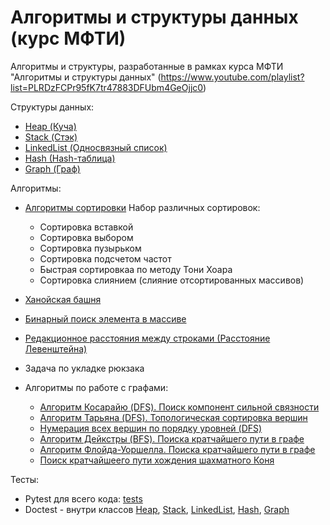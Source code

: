 # Алгоритмы и структуры данных (курс МФТИ)

Алгоритмы и структуры, разработанные в рамках курса МФТИ "Алгоритмы и структуры данных"
(https://www.youtube.com/playlist?list=PLRDzFCPr95fK7tr47883DFUbm4GeOjjc0)

Структуры данных:
- [Heap (Куча)](mipt_lections/heap)
- [Stack (Стэк)](mipt_lections/stack)
- [LinkedList (Односвязный список)](mipt_lections/hash/linkedlist.py)
- [Hash (Hash-таблица)](mipt_lections/hash/hash.py)
- [Graph (Граф)](mipt_lections/graph/graph.py)

Алгоритмы:
- [Алгоритмы сортировки](mipt_lections/sorting) 
Набор различных сортировок:
    - Сортировка вставкой
    - Сортировка выбором
    - Сортировка пузырьком
    - Сортировка подсчетом частот
    - Быстрая сортировкаа по методу Тони Хоара
    - Сортировка слиянием (слияние отсортированных массивов)
- [Ханойская башня](mipt_lections/hanoi_towers.py)
- [Бинарный поиск элемента в массиве](mipt_lections/binary_search.py)
- [Редакционное расстояния между строками (Расстояние Левенштейна)](mipt_lections/compare_words.py)
- Задача по укладке рюкзака

- Алгоритмы по работе с графами:
    - [Алгоритм Косарайю (DFS). Поиск компонент сильной связности](mipt_lections/graph/algo_Kosaraju_connected_components.py)
    - [Алгоритм Тарьяна (DFS). Топологическая сортировка вершин](mipt_lections/graph/algo_Tarjan_sort_vertexes.py)
    - [Нумерация всех вершин по порядку уровней (DFS)](mipt_lections/graph/numbering_vertex.py)
    - [Алгоритм Дейкстры (BFS). Поиска кратчайшего пути в графе](mipt_lections/graph/algo_Dijkstra_find_min_path.py)
    - [Алгоритм Флойда-Уоршелла. Поиска кратчайшего пути в графе](mipt_lections/graph/algo_Floyd_Warshall_find_min_path.py)
    - [Поиск кратчайшеего пути хождения шахматного Коня](mipt_lections/chess_horse.py)


Тесты:
- Pytest для всего кода: [tests](tests/)
- Doctest - внутри классов [Heap](mipt_lections/heap), [Stack](mipt_lections/stack), [LinkedList](mipt_lections/hash/linkedlist.py), [Hash](mipt_lections/hash/hash.py), [Graph](mipt_lections/graph/graph.py)

